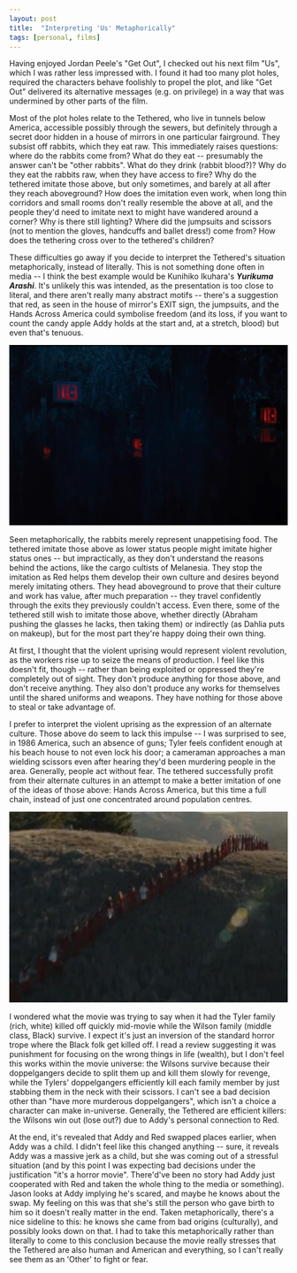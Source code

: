 ```yaml
---
layout: post
title:  "Interpreting 'Us' Metaphorically"
tags: [personal, films]
---
```


Having enjoyed Jordan Peele's "Get Out", I checked out his next film "Us", which I was rather less impressed with. I found it had too many plot holes, required the characters behave foolishly to propel the plot, and like "Get Out" delivered its alternative messages (e.g. on privilege) in a way that was undermined by other parts of the film.

Most of the plot holes relate to the Tethered, who live in tunnels below America, accessible possibly through the sewers, but definitely through a secret door hidden in a house of mirrors in one particular fairground. They subsist off rabbits, which they eat raw. This immediately raises questions: where do the rabbits come from? What do they eat -- presumably the answer can't be "other rabbits". What do they drink (rabbit blood?)? Why do they eat the rabbits raw, when they have access to fire? Why do the tethered imitate those above, but only sometimes, and barely at all after they reach aboveground? How does the imitation even work, when long thin corridors and small rooms don't really resemble the above at all, and the people they'd need to imitate next to might have wandered around a corner? Why is there still lighting? Where did the jumpsuits and scissors (not to mention the gloves, handcuffs and ballet dress!) come from? How does the tethering cross over to the tethered's children?

These difficulties go away if you decide to interpret the Tethered's situation metaphorically, instead of literally. This is not something done often in media -- I think the best example would be Kunihiko Ikuhara's ___Yurikuma Arashi___. It's unlikely this was intended, as the presentation is too close to literal, and there aren't really many abstract motifs -- there's a suggestion that red, as seen in the house of mirror's EXIT sign, the jumpsuits, and the Hands Across America could symbolise freedom (and its loss, if you want to count the candy apple Addy holds at the start and, at a stretch, blood) but even that's tenuous.

![](/assets/2020-12-us-exit.jpg)

Seen metaphorically, the rabbits merely represent unappetising food. The tethered imitate those above as lower status people might imitate higher status ones -- but impractically, as they don't understand the reasons behind the actions, like the cargo cultists of Melanesia. They stop the imitation as Red helps them develop their own culture and desires beyond merely imitating others. They head aboveground to prove that their culture and work has value, after much preparation -- they travel confidently through the exits they previously couldn't access. Even there, some of the tethered still wish to imitate those above, whether directly (Abraham pushing the glasses he lacks, then taking them) or indirectly (as Dahlia puts on makeup), but for the most part they're happy doing their own thing.

At first, I thought that the violent uprising would represent violent revolution, as the workers rise up to seize the means of production. I feel like this doesn't fit, though -- rather than being exploited or oppressed they're completely out of sight. They don't produce anything for those above, and don't receive anything. They also don't produce any works for themselves until the shared uniforms and weapons. They have nothing for those above to steal or take advantage of.

I prefer to interpret the violent uprising as the expression of an alternate culture. Those above do seem to lack this impulse -- I was surprised to see, in 1986 America, such an absence of guns; Tyler feels confident enough at his beach house to not even lock his door; a cameraman approaches a man wielding scissors even after hearing they'd been murdering people in the area. Generally, people act without fear. The tethered successfully profit from their alternate cultures in an attempt to make a better imitation of one of the ideas of those above: Hands Across America, but this time a full chain, instead of just one concentrated around population centres.

![](/assets/2020-12-us-chain.jpg)

I wondered what the movie was trying to say when it had the Tyler family (rich, white) killed off quickly mid-movie while the Wilson family (middle class, Black) survive. I expect it's just an inversion of the standard horror trope where the Black folk get killed off. I read a review suggesting it was punishment for focusing on the wrong things in life (wealth), but I don't feel this works within the movie universe: the Wilsons survive because their doppelgangers decide to split them up and kill them slowly for revenge, while the Tylers' doppelgangers efficiently kill each family member by just stabbing them in the neck with their scissors. I can't see a bad decision other than "have more murderous doppelgangers", which isn't a choice a character can make in-universe. Generally, the Tethered are efficient killers: the Wilsons win out (lose out?) due to Addy's personal connection to Red.

At the end, it's revealed that Addy and Red swapped places earlier, when Addy was a child. I didn't feel like this changed anything -- sure, it reveals Addy was a massive jerk as a child, but she was coming out of a stressful situation (and by this point I was expecting bad decisions under the justification "it's a horror movie". There'd've been no story had Addy just cooperated with Red and taken the whole thing to the media or something). Jason looks at Addy implying he's scared, and maybe he knows about the swap. My feeling on this was that she's still the person who gave birth to him so it doesn't really matter in the end. Taken metaphorically, there's a nice sideline to this: he knows she came from bad origins (culturally), and possibly looks down on that. I had to take this metaphorically rather than literally to come to this conclusion because the movie really stresses that the Tethered are also human and American and everything, so I can't really see them as an 'Other' to fight or fear.
